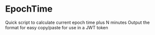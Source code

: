 # EpochTime

Quick script to calculate current epoch time plus N minutes
Output the format for easy copy/paste for use in a JWT token
